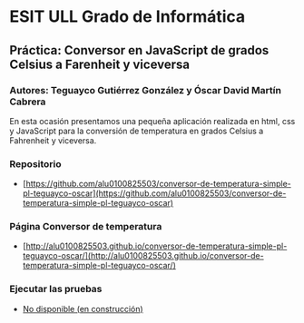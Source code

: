 # ESIT ULL Grado de Informática

## Práctica: Conversor en JavaScript de grados Celsius a Farenheit y viceversa

### Autores: Teguayco Gutiérrez González y Óscar David Martín Cabrera

 En esta ocasión presentamos una pequeña aplicación realizada en html, css y JavaScript para la conversión de temperatura en grados Celsius a Fahrenheit y viceversa.

### Repositorio

* [https://github.com/alu0100825503/conversor-de-temperatura-simple-pl-teguayco-oscar](https://github.com/alu0100825503/conversor-de-temperatura-simple-pl-teguayco-oscar)

### Página Conversor de temperatura

* [http://alu0100825503.github.io/conversor-de-temperatura-simple-pl-teguayco-oscar/](http://alu0100825503.github.io/conversor-de-temperatura-simple-pl-teguayco-oscar/)

### Ejecutar las pruebas

* [No disponible (en construcción)]()
